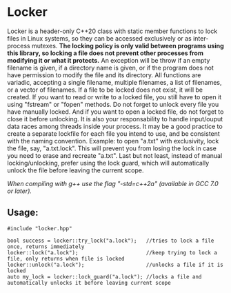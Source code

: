 # Locker

Locker is a header-only C++20 class with static member functions to lock files in Linux systems, so they can be accessed exclusively or as inter-process mutexes. **The locking policy is only valid between programs using this library, so locking a file does not prevent other processes from modifying it or what it protects.** An exception will be throw if an empty filename is given, if a directory name is given, or if the program does not have permission to modify the file and its directory. All functions are variadic, accepting a single filename, multiple filenames, a list of filenames, or a vector of filenames. If a file to be locked does not exist, it will be created. If you want to read or write to a locked file, you still have to open it using "fstream" or "fopen" methods. Do not forget to unlock every file you have manually locked. And if you want to open a locked file, do not forget to close it before unlocking. It is also your responsability to handle input/ouput data races among threads inside your process. It may be a good practice to create a separate lockfile for each file you intend to use, and be consistent with the naming convention. Example: to open "a.txt" with exclusivity, lock the file, say, "a.txt.lock". This will prevent you from losing the lock in case you need to erase and recreate "a.txt". Last but not least, instead of manual locking/unlocking, prefer using the lock guard, which will automatically unlock the file before leaving the current scope.

*When compiling with g++ use the flag "-std=c++2a" (available in GCC 7.0 or later).*

## Usage:

    #include "locker.hpp"

    bool success = locker::try_lock("a.lock");   //tries to lock a file once, returns immediately
    locker::lock("a.lock");                      //keep trying to lock a file, only returns when file is locked
    locker::unlock("a.lock");                    //unlocks a file if it is locked
    auto my_lock = locker::lock_guard("a.lock"); //locks a file and automatically unlocks it before leaving current scope
